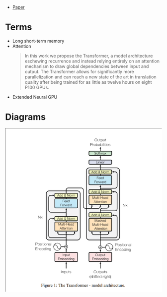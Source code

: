 * [Paper](https://arxiv.org/pdf/1706.03762.pdf)

# Terms 
* Long short-term memory
* Attention
  > In this work we propose the Transformer, a model architecture eschewing recurrence and instead
relying entirely on an attention mechanism to draw global dependencies between input and output.
The Transformer allows for significantly more parallelization and can reach a new state of the art in
translation quality after being trained for as little as twelve hours on eight P100 GPUs.
* Extended Neural GPU

# Diagrams

![](/public/11fc2e73edd0020b8b93563ec28e53d597ec2e0b671658e462f62cac577b9857.png)